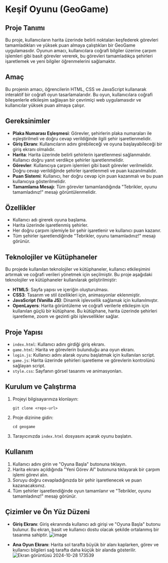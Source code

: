 # Keşif Oyunu (GeoGame)

## Proje Tanımı
Bu proje, kullanıcıların harita üzerinde belirli noktaları keşfederek görevleri tamamladıkları ve yüksek puan almaya çalıştıkları bir GeoGame uygulamasıdır. Oyunun amacı, kullanıcılara coğrafi bilgiler üzerine çarpım işlemleri gibi basit görevler vererek, bu görevleri tamamladıkça şehirleri işaretlemek ve yeni bilgiler öğrenmelerini sağlamaktır.

## Amaç
Bu projenin amacı, öğrencilerin HTML, CSS ve JavaScript kullanarak interaktif bir coğrafi oyun tasarlamalarıdır. Bu oyun, kullanıcılara coğrafi bileşenlerle etkileşim sağlayan bir çevrimiçi web uygulamasıdır ve kullanıcılar yüksek puan almaya çalışır.

## Gereksinimler
- **Plaka Numarası Eşleşmesi**: Görevler, şehirlerin plaka numaraları ile eşleştirilmeli ve doğru cevap verildiğinde ilgili şehir işaretlenmelidir.
- **Giriş Ekranı**: Kullanıcıların adını girebileceği ve oyuna başlayabileceği bir giriş ekranı olmalıdır.
- **Harita**: Harita üzerinde belirli şehirlerin işaretlenmesi sağlanmalıdır. Kullanıcı doğru yanıt verdikçe şehirler işaretlenmelidir.
- **Görevler**: Kullanıcıya çarpım işlemleri gibi basit görevler verilmelidir. Doğru cevap verildiğinde şehirler işaretlenmeli ve puan kazanılmalıdır.
- **Puan Sistemi**: Kullanıcı, her doğru cevap için puan kazanmalı ve bu puan kullanıcıya gösterilmelidir.
- **Tamamlama Mesajı**: Tüm görevler tamamlandığında "Tebrikler, oyunu tamamladınız!" mesajı görüntülenmelidir.

## Özellikler
- Kullanıcı adı girerek oyuna başlama.
- Harita üzerinde işaretlenmiş şehirler.
- Her doğru çarpım işlemiyle bir şehir işaretlenir ve kullanıcı puan kazanır.
- Tüm şehirler işaretlendiğinde "Tebrikler, oyunu tamamladınız!" mesajı görünür.

## Teknolojiler ve Kütüphaneler
Bu projede kullanılan teknolojiler ve kütüphaneler, kullanıcı etkileşimini artırmak ve coğrafi verileri yönetmek için seçilmiştir.
Bu proje aşağıdaki teknolojiler ve kütüphaneler kullanılarak geliştirilmiştir:
- **HTML5**: Sayfa yapısı ve içeriğin oluşturulması.
- **CSS3**: Tasarım ve stil özellikleri için, animasyonlar eklenmiştir.
- **JavaScript (Vanilla JS)**: Dinamik işlevsellik sağlamak için kullanılmıştır.
- **OpenLayers**: Harita görüntüleme ve coğrafi verilerle etkileşim için kullanılan güçlü bir kütüphane. Bu kütüphane, harita üzerinde şehirleri işaretleme, zoom ve gezinti gibi işlevsellikler sağlar.

## Proje Yapısı
- `index.html`: Kullanıcı adını girdiği giriş ekranı.
- `game.html`: Harita ve görevlerin bulunduğu ana oyun ekranı.
- `login.js`: Kullanıcı adını alarak oyunu başlatmak için kullanılan script.
- `game.js`: Harita üzerinde şehirleri işaretleme ve görevlerin kontrolünü sağlayan script.
- `style.css`: Sayfanın görsel tasarımı ve animasyonları.

## Kurulum ve Çalıştırma
1. Projeyi bilgisayarınıza klonlayın:
   ```
   git clone <repo-url>
   ```
2. Proje dizinine gidin:
   ```
   cd geogame
   ```
3. Tarayıcınızda `index.html` dosyasını açarak oyunu başlatın.

## Kullanım
1. Kullanıcı adını girin ve "Oyuna Başla" butonuna tıklayın.
2. Harita ekranı açıldığında "Yeni Görev Al" butonuna tıklayarak bir çarpım işlemi görevi alın.
3. Soruyu doğru cevapladığınızda bir şehir işaretlenecek ve puan kazanacaksınız.
4. Tüm şehirler işaretlendiğinde oyun tamamlanır ve "Tebrikler, oyunu tamamladınız!" mesajı görünür.

## Çizimler ve Ön Yüz Düzeni
- **Giriş Ekranı**: Giriş ekranında kullanıcı adı girişi ve "Oyuna Başla" butonu bulunur. Bu ekran, basit ve kullanıcı dostu olacak şekilde ortalanmış bir tasarıma sahiptir.
![image](https://github.com/user-attachments/assets/bb05d8ab-518f-42f0-ae51-1b6f106a7b6c)

- **Ana Oyun Ekranı**: Harita sol tarafta büyük bir alanı kaplarken, görev ve kullanıcı bilgileri sağ tarafta daha küçük bir alanda gösterilir.
![Ekran görüntüsü 2024-10-28 173539](https://github.com/user-attachments/assets/2010a74f-9eb6-49a1-b85d-f0db135a28ab)

